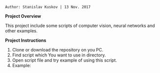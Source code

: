 `Author: Stanislav Kuskov | 13 Nov. 2017`

**Project Overview**

This project include some scripts of computer vision, neural networks and other examples.

**Project Instructions**

1. Clone or download the repository on you PC.
2. Find script which You want to use in directory.
3. Open script file and try example of using this script.
4. Example:
